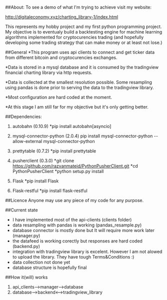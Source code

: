##About:
To see a demo of what I'm trying to achieve visit my website:

http://digitaleconomy.xyz/charting_library-1/index.html

This represents my hobby project and my first python programming project. My objective is to eventualy build a backtesting
engine for machine learning algorithms implemented for cryptocurencies trading (and hopefully developing some
trading strategy that can make money or at least not lose.)

##General
*This program uses api clients to connect and get ticker data from different bitcoin and cryptocurencies exchanges.

*Data is stored in a mysql database and it is consumed by the tradingview financial charting library via http requests.

*Data is collected at the smallest resolution possible. Some resampling using pandas is done prior to serving the data to the tradingview library.

*Most configuration are hard coded at the moment.

*At this stage I am still far for my objective but it's only getting better.

##Dependencies:
1. autobahn (0.10.9)
*pip install autobahn[asyncio]

2. mysql-connector-python (2.0.4)
pip install mysql-connector-python --allow-external mysql-connector-python

3. prettytable (0.7.2)
*pip install prettytable

4. pusherclient (0.3.0)
*git clone https://github.com/razvanmateid/PythonPusherClient.git
*cd PythonPusherClient
*python setup.py install

5. Flask
*pip install Flask

6. Flask-restful
*pip install flask-restful

##Licence
Anyone may use any piece of my code for any purpose.

##Current state
* I have implemented most of the api-clients (clients folder)
* data resampling with pandas is working (pandas_resample.py)
* database connector is mostly done but It will require more work later (manager.py)
* the datafeed is working corectly but responses are hard coded (backend.py)
* integration with tradingview library is excelent. However I am not alowed to upload the library.
They have tough Terms&Conditions :)
* data collection not done yet
* database structure is hopefully final

##How it(will) works
1. api_clients-->manager-->database
2. database-->backend<-->tradingview_library